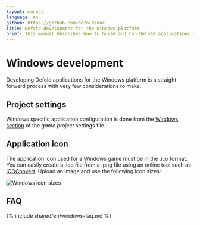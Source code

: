 ```yaml
---
layout: manual
language: en
github: https://github.com/defold/doc
title: Defold development for the Windows platform
brief: This manual describes how to build and run Defold applications on Windows
---
```


# Windows development

Developing Defold applications for the Windows platform is a straight forward process with very few considerations to make.

## Project settings

Windows specific application configuration is done from the [Windows section](/manuals/project-settings/#windows) of the *game.project* settings file.

## Application icon

The application icon used for a Windows game must be in the .ico format. You can easily create a .ico file from a .png file using an online tool such as [ICOConvert](https://www.icoconverter.com/). Upload an image and use the following icon sizes:

![Windows icon sizes](../images/windows/windows-icon.png)

## FAQ
{% include shared/en/windows-faq.md %}
